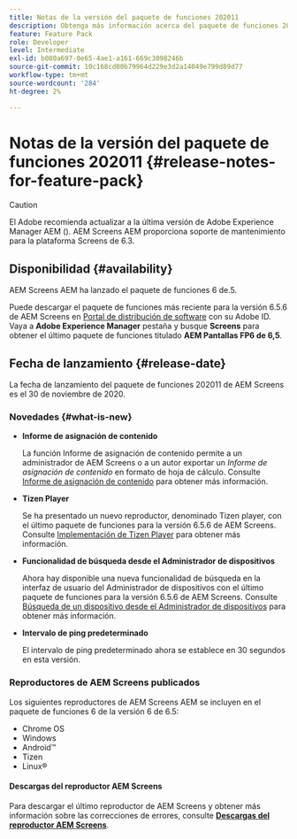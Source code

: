 ```yaml
---
title: Notas de la versión del paquete de funciones 202011
description: Obtenga más información acerca del paquete de funciones 202011 de AEM Screens lanzado el 30 de noviembre de 2020.
feature: Feature Pack
role: Developer
level: Intermediate
exl-id: b080a697-0e65-4ae1-a161-669c3098246b
source-git-commit: 10c168cd00b79964d229e3d2a14049e799d89d77
workflow-type: tm+mt
source-wordcount: '284'
ht-degree: 2%

---
```


# Notas de la versión del paquete de funciones 202011 {#release-notes-for-feature-pack}

>[!CAUTION]
>El Adobe recomienda actualizar a la última versión de Adobe Experience Manager AEM (). AEM Screens AEM proporciona soporte de mantenimiento para la plataforma Screens de 6.3.

## Disponibilidad {#availability}

AEM Screens AEM ha lanzado el paquete de funciones 6 de.5.

Puede descargar el paquete de funciones más reciente para la versión 6.5.6 de AEM Screens en [Portal de distribución de software](https://experience.adobe.com/#/downloads/content/software-distribution/es/aem.html) con su Adobe ID. Vaya a **Adobe Experience Manager** pestaña y busque **Screens** para obtener el último paquete de funciones titulado **AEM Pantallas FP6 de 6,5**.

## Fecha de lanzamiento {#release-date}

La fecha de lanzamiento del paquete de funciones 202011 de AEM Screens es el 30 de noviembre de 2020.

### Novedades {#what-is-new}

* **Informe de asignación de contenido**

  La función Informe de asignación de contenido permite a un administrador de AEM Screens o a un autor exportar un *Informe de asignación de contenido* en formato de hoja de cálculo.
Consulte [Informe de asignación de contenido](/help/user-guide/content-assignment-report.md) para obtener más información.


* **Tizen Player**

  Se ha presentado un nuevo reproductor, denominado Tizen player, con el último paquete de funciones para la versión 6.5.6 de AEM Screens.
Consulte [Implementación de Tizen Player](/help/user-guide/tizen-player.md) para obtener más información.

* **Funcionalidad de búsqueda desde el Administrador de dispositivos**

  Ahora hay disponible una nueva funcionalidad de búsqueda en la interfaz de usuario del Administrador de dispositivos con el último paquete de funciones para la versión 6.5.6 de AEM Screens.
Consulte [Búsqueda de un dispositivo desde el Administrador de dispositivos](/help/user-guide/device-registration.md#search-device) para obtener más información.

* **Intervalo de ping predeterminado**

  El intervalo de ping predeterminado ahora se establece en 30 segundos en esta versión.

### Reproductores de AEM Screens publicados

Los siguientes reproductores de AEM Screens AEM se incluyen en el paquete de funciones 6 de la versión 6 de 6.5:

* Chrome OS
* Windows
* Android™
* Tizen
* Linux®

#### Descargas del reproductor AEM Screens

Para descargar el último reproductor de AEM Screens y obtener más información sobre las correcciones de errores, consulte **[Descargas del reproductor AEM Screens](https://download.macromedia.com/screens/index.html)**.

